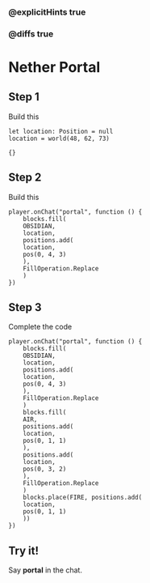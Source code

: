 ### @explicitHints true
### @diffs true

# Nether Portal

## Step 1

Build this

```blocks
let location: Position = null
location = world(48, 62, 73)
```

```template
{}
```

## Step 2

Build this

```blocks
player.onChat("portal", function () {
    blocks.fill(
    OBSIDIAN,
    location,
    positions.add(
    location,
    pos(0, 4, 3)
    ),
    FillOperation.Replace
    )
})
```

## Step 3

Complete the code

```blocks
player.onChat("portal", function () {
    blocks.fill(
    OBSIDIAN,
    location,
    positions.add(
    location,
    pos(0, 4, 3)
    ),
    FillOperation.Replace
    )
    blocks.fill(
    AIR,
    positions.add(
    location,
    pos(0, 1, 1)
    ),
    positions.add(
    location,
    pos(0, 3, 2)
    ),
    FillOperation.Replace
    )
    blocks.place(FIRE, positions.add(
    location,
    pos(0, 1, 1)
    ))
})
```

## Try it!

Say **portal** in the chat.